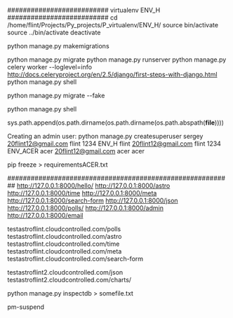 ########################## virtualenv ENV_H ##########################
cd /home/flint/Projects/Py_projects/P_virtualenv/ENV_H/
source bin/activate
source ../bin/activate
deactivate



python manage.py makemigrations

python manage.py migrate
python manage.py runserver
python manage.py celery worker --loglevel=info
http://docs.celeryproject.org/en/2.5/django/first-steps-with-django.html
python manage.py shell


python manage.py migrate --fake

python manage.py shell

sys.path.append(os.path.dirname(os.path.dirname(os.path.abspath(__file__))))


Creating an admin user:
python manage.py createsuperuser
            sergey  20flint12@gmail.com     flint   1234
ENV_H       flint   20flint12@gmail.com     flint   1234
ENV_ACER    acer    20flint12@gmail.com     acer    acer


pip freeze > requirementsACER.txt


##########################################################
http://127.0.0.1:8000/hello/
http://127.0.0.1:8000/astro
http://127.0.0.1:8000/time
http://127.0.0.1:8000/meta
http://127.0.0.1:8000/search-form
http://127.0.0.1:8000/json
http://127.0.0.1:8000/polls/
http://127.0.0.1:8000/admin
http://127.0.0.1:8000/email


testastroflint.cloudcontrolled.com/polls
testastroflint.cloudcontrolled.com/astro
testastroflint.cloudcontrolled.com/time
testastroflint.cloudcontrolled.com/meta
testastroflint.cloudcontrolled.com/search-form

testastroflint2.cloudcontrolled.com/json
testastroflint2.cloudcontrolled.com/charts/



python manage.py inspectdb > somefile.txt

pm-suspend 
